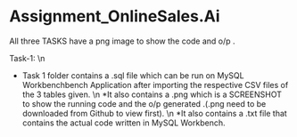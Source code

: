 # Assignment_OnlineSales.Ai
All three TASKS have a png image to show the code and o/p .

Task-1: \n
* Task 1 folder contains a .sql file which can be run on MySQL Workbenchbench Application after importing the respective CSV files of the 3 tables given.
\n *It also contains a .png which is a SCREENSHOT to show the running code and the o/p generated .(.png need to be downloaded from Github to view first).
\n *It also contains a .txt file that contains the actual code written in MySQL Workbench.


